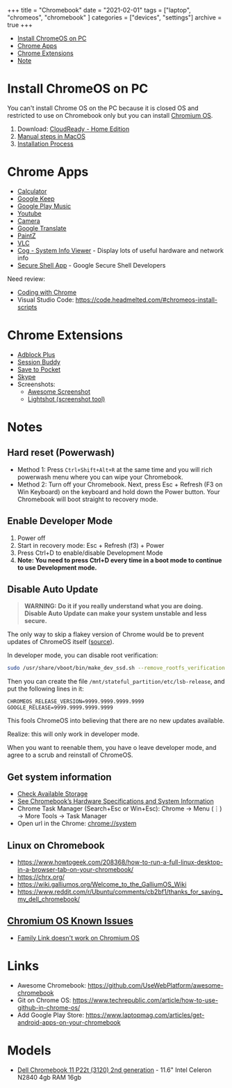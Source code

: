 +++
title = "Chromebook"
date = "2021-02-01"
tags = ["laptop", "chromeos", "chromebook" ]
categories = ["devices", "settings"]
archive = true
+++

* [Install ChromeOS on PC](#install-chromeos-on-pc)
* [Chrome Apps](#chrome-apps)
* [Chrome Extensions](#chrome-extensions)
* [Note](#note)

# Install ChromeOS on PC

You can't install Chrome OS on the PC because it is closed OS and restricted to use on Chromebook only but you can install [Chromium OS](https://www.chromium.org/chromium-os).

1. Download: [CloudReady - Home Edition](https://www.neverware.com/freedownload)
2. [Manual steps in MacOS](https://guide.neverware.com/build-installer/working-mac-os/)
3. [Installation Process](https://guide.neverware.com/install-and-setup/home-edition)

# Chrome Apps

* [Calculator](https://chrome.google.com/webstore/detail/calculator/joodangkbfjnajiiifokapkpmhfnpleo)
* [Google Keep](https://chrome.google.com/webstore/detail/google-keep-notes-and-lis/hmjkmjkepdijhoojdojkdfohbdgmmhki)
* [Google Play Music](https://chrome.google.com/webstore/detail/google-play-music/icppfcnhkcmnfdhfhphakoifcfokfdhg)
* [Youtube](https://chrome.google.com/webstore/detail/youtube/blpcfgokakmgnkcojhhkbfbldkacnbeo)
* [Camera](https://chrome.google.com/webstore/detail/camera/hfhhnacclhffhdffklopdkcgdhifgngh)
* [Google Translate](https://chrome.google.com/webstore/detail/google-translate/aapbdbdomjkkjkaonfhkkikfgjllcleb)
* [PaintZ](https://chrome.google.com/webstore/detail/paintz/gdjcnhanmagpjdpilaehedkchegnkdoj)
* [VLC](https://chrome.google.com/webstore/detail/vlc/obpdeolnggmbekmklghapmfpnfhpcndf)
* [Cog - System Info Viewer](https://chrome.google.com/webstore/detail/cog-system-info-viewer/difcjdggkffcfgcfconafogflmmaadco) - Display lots of useful hardware and network info
* [Secure Shell App](https://chrome.google.com/webstore/detail/secure-shell-app/pnhechapfaindjhompbnflcldabbghjo) - Google Secure Shell Developers

Need review:
* [Coding with Chrome](https://chrome.google.com/webstore/detail/coding-with-chrome/becloognjehhioodmnimnehjcibkloed)
* Visual Studio Code: https://code.headmelted.com/#chromeos-install-scripts

# Chrome Extensions
* [Adblock Plus](https://chrome.google.com/webstore/detail/adblock-plus-free-ad-bloc/cfhdojbkjhnklbpkdaibdccddilifddb)
* [Session Buddy](https://chrome.google.com/webstore/detail/session-buddy/edacconmaakjimmfgnblocblbcdcpbko)
* [Save to Pocket](https://chrome.google.com/webstore/detail/save-to-pocket/niloccemoadcdkdjlinkgdfekeahmflj)
* [Skype](https://chrome.google.com/webstore/detail/skype/lifbcibllhkdhoafpjfnlhfpfgnpldfl)
* Screenshots:
    - [Awesome Screenshot](https://chrome.google.com/webstore/detail/awesome-screenshot-screen/nlipoenfbbikpbjkfpfillcgkoblgpmj)
    - [Lightshot (screenshot tool)](https://chrome.google.com/webstore/detail/lightshot-screenshot-tool/mbniclmhobmnbdlbpiphghaielnnpgdp)


# Notes

## Hard reset (Powerwash)

* Method 1: Press ```Ctrl+Shift+Alt+R``` at the same time and you will rich powerwash menu where you can wipe your Chromebook.
* Method 2: Turn off your Chromebook. Next, press Esc + Refresh (F3 on Win Keyboard) on the keyboard and hold down the Power button.  Your Chromebook will boot straight to recovery mode.

## Enable Developer Mode

1. Power off
2. Start in recovery mode: Esc + Refresh (f3) + Power
3. Press Ctrl+D to enable/disable Development Mode
4. **Note: You need to press Ctrl+D every time in a boot mode to continue to use Development mode.**

## Disable Auto Update

> **WARNING: Do it if you really understand what you are doing. Disable Auto Update can make your system unstable and less secure.**

The only way to skip a flakey version of Chrome would be to prevent updates of ChromeOS itself ([source](https://www.quora.com/Is-it-possible-to-turn-off-updates-on-a-Chromebook)).

In developer mode, you can disable root verification:
```bash
sudo /usr/share/vboot/bin/make_dev_ssd.sh --remove_rootfs_verification --partitions 2 
```
Then you can create the file ```/mnt/stateful_partition/etc/lsb-release```, and put the following lines in it:
```
CHROMEOS_RELEASE_VERSION=9999.9999.9999.9999 
GOOGLE_RELEASE=9999.9999.9999.9999 
```
This fools ChromeOS into believing that there are no new updates available.

Realize: this will only work in developer mode.

When you want to reenable them, you have o leave developer mode, and agree to a scrub and reinstall of ChromeOS.

## Get system information
* [Check Available Storage](https://www.howtogeek.com/wp-content/uploads/2017/12/xcsi_1.png.pagespeed.gp+jp+jw+pj+ws+js+rj+rp+rw+ri+cp+md.ic.JTQ-p_7trD.png)
* [See Chromebook’s Hardware Specifications and System Information](https://www.howtogeek.com/234454/how-to-view-your-chromebooks-hardware-specifications-and-system-information/)
* Chrome Task Manager (Search+Esc or Win+Esc): Chrome -> Menu (⋮) -> More Tools -> Task Manager
* Open url in the Chrome: [chrome://system](chrome://system)

## Linux on Chromebook
* https://www.howtogeek.com/208368/how-to-run-a-full-linux-desktop-in-a-browser-tab-on-your-chromebook/
* https://chrx.org/
* https://wiki.galliumos.org/Welcome_to_the_GalliumOS_Wiki
* https://www.reddit.com/r/Ubuntu/comments/cb2bf1/thanks_for_saving_my_dell_chromebook/

## [Chromium OS Known Issues](https://guide.neverware.com/known-issues/)
* [Family Link doesn't work on Chromium OS](https://neverware.zendesk.com/hc/en-us/community/posts/360002553127-Family-Link-Support)

# Links

* Awesome Chromebook: https://github.com/UseWebPlatform/awesome-chromebook
* Git on Chrome OS: https://www.techrepublic.com/article/how-to-use-github-in-chrome-os/
* Add Google Play Store: https://www.laptopmag.com/articles/get-android-apps-on-your-chromebook

# Models

* [Dell Chromebook 11 P22t (3120) 2nd generation](https://www.dell.com/support/home/us/en/04/product-support/product/chromebook-11-3120) - 11.6" Intel Celeron N2840 4gb RAM 16gb
<!-- Dell P22t Screen: NT116WHM-N21 V4.0 (Replacement: https://www.youtube.com/watch?v=NO5B1qKCS7M) -->
